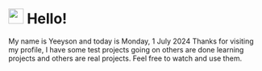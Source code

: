  <h1>
    <img src="https://emojis.slackmojis.com/emojis/images/1643510097/45343/hi.gif?1643510097" width="30"/> 
    Hello!
 </h1>
 <p>
    My name is Yeeyson and today is Monday, 1 July 2024
    Thanks for visiting my profile, I have some test projects going on others are done learning projects and others are real projects.
    Feel free to watch and use them.
 </p>